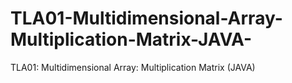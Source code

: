 # TLA01-Multidimensional-Array-Multiplication-Matrix-JAVA-
TLA01: Multidimensional Array: Multiplication Matrix (JAVA)
